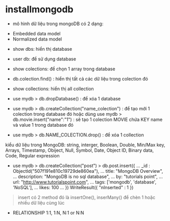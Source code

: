# installmongodb

- mô hình dữ liệu trong mongoDB có 2 dạng: 
+ Embedded data model
+ Normalized data model

- show dbs: hiển thị database
- user db: để sử dụng database
- show colections: để chọn 1 array trong database
- db.colection.find() : hiển thị tất cả các dữ liệu trong colection đó 
- show collections: hiển thị all collection
- use mydb > db.dropDatabase() : để xóa 1 database
- use mydb > db.createCollection("name_colection") : để tạo mới 1 colection trong database đó
hoặc dùng use mydb >  db.movie.insert("name":"1") : sẽ tạo 1 colection MOVIE chứa KEY name và value 1 trong database đó 

- use mydb > db.NAME_COLECTION.drop() : để xóa 1 collection

kiểu dữ liệu trong MongoDB: string, interger, Boolean, Double, Min/Max key, Arrays, Timestamp, Obiject, Null, Symbol, Date, Object ID, Binary data, Code, Regular expression

- use mydb > db.createCollection("post") > db.post.insert({
... _id : ObjectId("507f191e810c19729de860ea"),
... title: "MongoDB Overview",
... description: "MongoDB is no sql database",
... by: "tutorials point",
... url: "http://www.tutorialspoint.com",
... tags: ['mongodb', 'database', 'NoSQL'],
... likes: 100
... })
WriteResult({ "nInserted" : 1 })
> insert có 2 method đó là insertOne(), inserMany() để chèn 1 hoặc nhiều dữ liệu cùng lúc 

- RELATIONSHIP 
1:1, 1:N, N:1 or N:N








